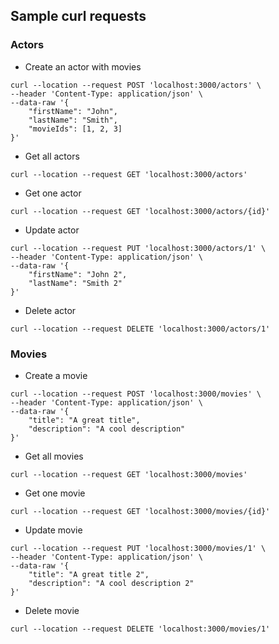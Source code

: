 ## Sample curl requests

### Actors
- Create an actor with movies
```
curl --location --request POST 'localhost:3000/actors' \
--header 'Content-Type: application/json' \
--data-raw '{
    "firstName": "John",
    "lastName": "Smith",
    "movieIds": [1, 2, 3]
}'
```

- Get all actors
```
curl --location --request GET 'localhost:3000/actors'
```

- Get one actor
```
curl --location --request GET 'localhost:3000/actors/{id}'
```

- Update actor
```
curl --location --request PUT 'localhost:3000/actors/1' \
--header 'Content-Type: application/json' \
--data-raw '{
    "firstName": "John 2",
    "lastName": "Smith 2"
}'
```

- Delete actor
```
curl --location --request DELETE 'localhost:3000/actors/1'
```



### Movies
- Create a movie
```
curl --location --request POST 'localhost:3000/movies' \
--header 'Content-Type: application/json' \
--data-raw '{
    "title": "A great title",
    "description": "A cool description"
}'
```

- Get all movies
```
curl --location --request GET 'localhost:3000/movies'
```

- Get one movie
```
curl --location --request GET 'localhost:3000/movies/{id}'
```

- Update movie
```
curl --location --request PUT 'localhost:3000/movies/1' \
--header 'Content-Type: application/json' \
--data-raw '{
    "title": "A great title 2",
    "description": "A cool description 2"
}'
```

- Delete movie
```
curl --location --request DELETE 'localhost:3000/movies/1'
```